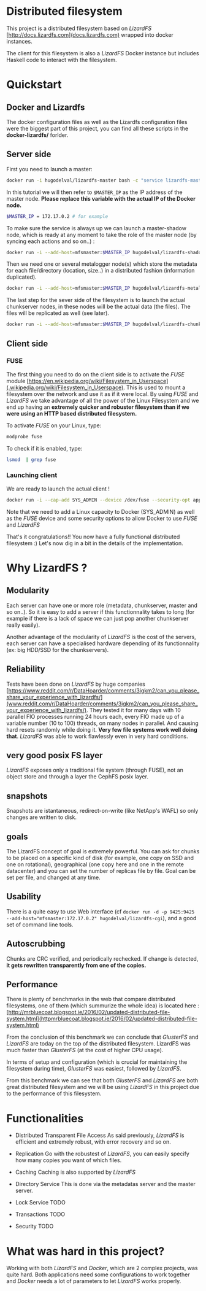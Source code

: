 # Distributed filesystem

This project is a distributed filesystem based on *LizardFS* [http://docs.lizardfs.com](docs.lizardfs.com) wrapped into docker instances.

The client for this filesystem is also a *LizardFS* Docker instance but includes Haskell code to interact with the filesystem. 

# Quickstart

## Docker and Lizardfs

The docker configuration files as well as the Lizardfs configuration files were the biggest part of this project, you can find all these scripts in the **docker-lizardfs/** forlder.

## Server side

First you need to launch a master:

```bash
docker run -i hugodelval/lizardfs-master bash -c "service lizardfs-master restart && bash"
```

In this tutorial we will then refer to ```$MASTER_IP``` as the IP address of the master node. **Please replace this variable with the actual IP of the Docker node.**

```bash
$MASTER_IP = 172.17.0.2 # for example
```

To make sure the service is always up we can launch a master-shadow node, which is ready at any moment to take the role of the master node (by syncing each actions and so on..) :

```bash
docker run -i --add-host=mfsmaster:$MASTER_IP hugodelval/lizardfs-shadow bash -c "service lizardfs-master restart && bash"
```

Then we need one or several metalogger node(s) which store the metadata for each file/directory (location, size..) in a distributed fashion (information duplicated).

```bash
docker run -i --add-host=mfsmaster:$MASTER_IP hugodelval/lizardfs-metalogger bash -c "service lizardfs-metalogger restart && bash"
```

The last step for the sever side of the filesystem is to launch the actual chunkserver nodes, in these nodes will be the actual data (the files). The files will be replicated as well (see later).

```bash
docker run -i --add-host=mfsmaster:$MASTER_IP hugodelval/lizardfs-chunkserver bash -c "service lizardfs-chunkserver restart && bash"
```

## Client side

### FUSE

The first thing you need to do on the client side is to activate the *FUSE* module [https://en.wikipedia.org/wiki/Filesystem_in_Userspace](.wikipedia.org/wiki/Filesystem_in_Userspace). This is used to mount a filesystem over the network and use it as if it were local. By using *FUSE* and *LizardFS* we take advantage of all the power of the Linux Filesystem and we end up  having an **extremely quicker and robuster filesystem than if we were using an HTTP based distributed filesystem.** 

To activate *FUSE* on your Linux, type:

```bash
modprobe fuse
```

To check if it is enabled, type:

```bash
lsmod  | grep fuse
```

### Launching client

We are ready to launch the actual client !

```bash
docker run -i --cap-add SYS_ADMIN --device /dev/fuse --security-opt apparmor:unconfined --add-host=mfsmaster:$MASTER_IP hugodelval/lizardfs-client-stack /app/run.sh
```

Note that we need to add a Linux capacity to Docker (SYS_ADMIN) as well as the *FUSE* device and some security options to allow Docker to use *FUSE* and *LizardFS*

That's it congratulations!! You now have a fully functional distributed filesystem :) Let's now dig in a bit in the details of the implementation.

# Why LizardFS ?

## Modularity

Each server can have one or more role (metadata, chunkserver, master and so on..). So it is easy to add a server if this functionnality takes to long (for example if there is a lack of space we can just pop another chunkserver really easily).

Another advantage of the modularity of *LizardFS* is the cost of the servers, each server can have a specialised hardware depending of its functionnality (ex: big HDD/SSD for the chunkservers).

## Reliability

Tests have been done on *LizardFS* by huge companies [https://www.reddit.com/r/DataHoarder/comments/3igkm2/can_you_please_share_your_experience_with_lizardfs/](www.reddit.com/r/DataHoarder/comments/3igkm2/can_you_please_share_your_experience_with_lizardfs/). They tested it for many days with 10 parallel FIO processes running 24 hours each, every FIO made up of a variable number (10 to 100) threads, on many nodes in parallel. And causing hard resets randomly while doing it. **Very few file systems work well doing that**. *LizardFS* was able to work flawlessly even in very hard conditions.

## very good posix FS layer

*LizardFS* exposes only a traditional file system (through FUSE), not an object store and through a layer the CephFS posix layer.

## snapshots

Snapshots are istantaneous, redirect-on-write (like NetApp's WAFL) so only changes are written to disk. 

## goals
The LizardFS concept of goal is extremely powerful. You can ask for chunks to be placed on a specific kind of disk (for example, one copy on SSD and one on rotational), geographical (one copy here and one in the remote datacenter) and you can set the number of replicas file by file. Goal can be set per file, and changed at any time.

## Usability

There is a quite easy to use Web interface (cf ```docker run -d -p 9425:9425 --add-host="mfsmaster:172.17.0.2" hugodelval/lizardfs-cgi```), and a good set of command line tools.

## Autoscrubbing

Chunks are CRC verified, and periodically rechecked. If change is detected, **it gets rewritten transparently from one of the copies.**

## Performance

There is plenty of benchmarks in the web that compare distributed filesystems, one of them (which summurize the whole idea) is located here : [http://mrbluecoat.blogspot.ie/2016/02/updated-distributed-file-system.html](httpmrbluecoat.blogspot.ie/2016/02/updated-distributed-file-system.html)

From the conclusion of this benchmark we can conclude that *GlusterFS* and *LizardFS* are today on the top of the distributed filesystem. LizardFS was much faster than *GlusterFS* (at the cost of higher CPU usage).

In terms of setup and configuration (which is crucial for maintaining the filesystem during time), *GlusterFS* was easiest, followed by *LizardFS*.

From this benchmark we can see that both *GlusterFS* and *LizardFS* are both great distributed filesystem and we will be using *LizardFS* in this project due to the performance of this filesystem.


# Functionalities

* Distributed Transparent File Access
	As said previously, *LizardFS* is efficient and extremely robust, with error recovery and so on.

* Replication
	Go with the robustest of *LizardFS*, you can easily specify how many copies you want of which files.

* Caching
	Caching is also supported by *LizardFS*

* Directory Service 
	This is done via the metadatas server and the master server.

* Lock Service 
	TODO

* Transactions
	TODO

* Security
	TODO


# What was hard in this project?

Working with both *LizardFS* and *Docker*, which are 2 complex projects, was quite hard. Both applications need some configurations to work together and *Docker* needs a lot of parameters to let *LizardFS* works properly.
